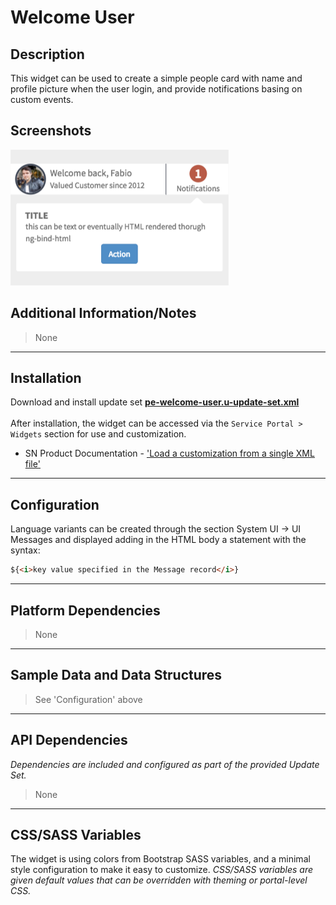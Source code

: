 # Welcome User

## Description

This widget can be used to create a simple people card with name and profile picture when the user login, and provide notifications basing on custom events.

## Screenshots
![alt text](../../images/pe-welcome-user.png "Welcome User")

## Additional Information/Notes
> None
---
## Installation
Download and install update set **[pe-welcome-user.u-update-set.xml](https://github.com/platform-experience/serviceportal-widget-library/blob/master/people-card/pe-welcome-user/pe-welcome-user.u-update-set.xml)** <br/><br/>
After installation, the widget can be accessed via the `Service Portal > Widgets` section for use and customization.<br/>
* SN Product Documentation - ['Load a customization from a single XML file'](https://docs.servicenow.com/bundle/kingston-application-development/page/build/system-update-sets/task/t_SaveAnUpdateSetAsAnXMLFile.html)

---
## Configuration
Language variants can be created through the section System UI -> UI Messages and displayed adding in the HTML body a statement with the syntax:

```html
${<i>key value specified in the Message record</i>}
```
---
## Platform Dependencies
> None
---
## Sample Data and Data Structures
> See 'Configuration' above
---
## API Dependencies
<i>Dependencies are included and configured as part of the provided Update Set.</i>
> None
---
## CSS/SASS Variables
The widget is using colors from Bootstrap SASS variables, and a minimal style configuration to make it easy to customize.
_CSS/SASS variables are given default values that can be overridden with theming or portal-level CSS._
